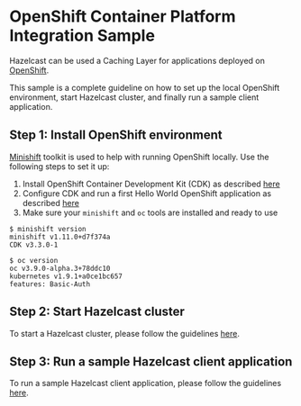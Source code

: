 # OpenShift Container Platform Integration Sample

Hazelcast can be used a Caching Layer for applications deployed on [OpenShift](https://www.openshift.com/).

This sample is a complete guideline on how to set up the local OpenShift environment, start Hazelcast cluster, and finally run a sample client application.

## Step 1: Install OpenShift environment

[Minishift](https://www.openshift.org/minishift/) toolkit is used to help with running OpenShift locally. Use the following steps to set it up:

1) Install OpenShift Container Development Kit (CDK) as described [here](https://developers.redhat.com/products/cdk/download/)
2) Configure CDK and run a first Hello World OpenShift application as described [here](https://developers.redhat.com/products/cdk/hello-world/)
3) Make sure your `minishift` and `oc` tools are installed and ready to use

```
$ minishift version
minishift v1.11.0+d7f374a
CDK v3.3.0-1

$ oc version
oc v3.9.0-alpha.3+78ddc10
kubernetes v1.9.1+a0ce1bc657
features: Basic-Auth
```

## Step 2: Start Hazelcast cluster

To start a Hazelcast cluster, please follow the guidelines [here](https://github.com/leszko/hazelcast-openshift).

## Step 3: Run a sample Hazelcast client application

To run a sample Hazelcast client application, please follow the guidelines [here](client-apps).

